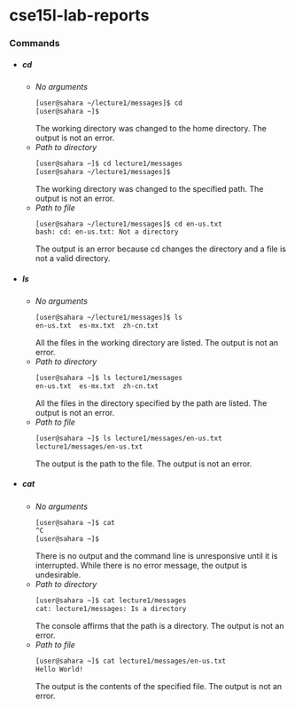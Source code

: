 # cse15l-lab-reports
### Commands
- ##### cd
	- *No arguments*
		```bash
		[user@sahara ~/lecture1/messages]$ cd
		[user@sahara ~]$
		```
		The working directory was changed to the home directory. The output is not an error.
	- *Path to directory*
		```bash
		[user@sahara ~]$ cd lecture1/messages
		[user@sahara ~/lecture1/messages]$
		```
		The working directory was changed to the specified path. The output is not an error. 
	- *Path to file*
		```bash
		[user@sahara ~/lecture1/messages]$ cd en-us.txt
		bash: cd: en-us.txt: Not a directory
		```
		The output is an error because cd changes the directory and a file is not a valid directory.
- ##### ls
	- *No arguments*
		```bash
		[user@sahara ~/lecture1/messages]$ ls
		en-us.txt  es-mx.txt  zh-cn.txt
		```
		All the files in the working directory are listed. The output is not an error.
	- *Path to directory*
		```bash
		[user@sahara ~]$ ls lecture1/messages
		en-us.txt  es-mx.txt  zh-cn.txt
		```
		All the files in the directory specified by the path are listed. The output is not an error.
	- *Path to file*
		```bash
		[user@sahara ~]$ ls lecture1/messages/en-us.txt
		lecture1/messages/en-us.txt
		```
		The output is the path to the file. The output is not an error.
- ##### cat
	- *No arguments*
		```bash
		[user@sahara ~]$ cat
		^C
		[user@sahara ~]$ 
		```
		There is no output and the command line is unresponsive until it is interrupted. While there is no error message, the output is undesirable.
	- *Path to directory*
		```bash
		[user@sahara ~]$ cat lecture1/messages
		cat: lecture1/messages: Is a directory
		```
		The console affirms that the path is a directory. The output is not an error.
	- *Path to file*
		```bash
		[user@sahara ~]$ cat lecture1/messages/en-us.txt
		Hello World!
		```
		The output is the contents of the specified file. The output is not an error.
